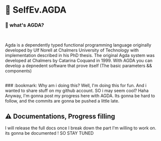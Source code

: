 # :notebook: SelfEv.AGDA 
### :paperclip: what's AGDA? 
<br />

Agda is a dependently typed functional programming language originally developed by Ulf Norell at Chalmers University of Technology with implementation described in his PhD thesis. The original Agda system was developed at Chalmers by Catarina Coquand in 1999. 
With AGDA you can develop a depnedent software that prove itself (The basic parameters && components)

<br />
### :bookmark: Why am i doing this? 
Well, I'm doing this for fun.
And i wanted to share stuff on my github account. SO i may seem cool? Haha 
Anyway, 
I'm gonna post my progress here with AGDA. Its gonna be hard to follow, and the commits are gonna be pushed a little late. 

## :warning: Documentations, Progress filling 
I will release the full docs once I break down the part I'm willing to work on. 
its gonna be documented !
SO STAY TUNED
